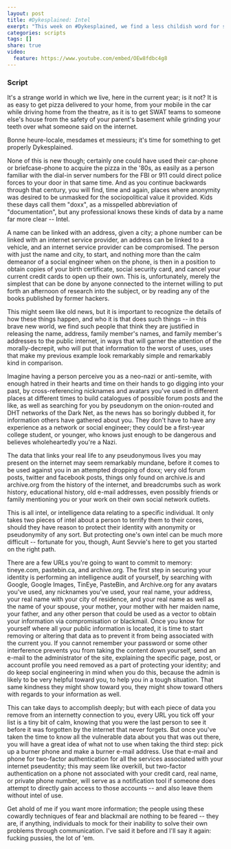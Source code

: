 ```yaml
---
layout: post
title: #Dykesplained: Intel
exerpt: "This week on #Dykesplained, we find a less childish word for something."
categories: scripts
tags: []
share: true
video:
  feature: https://www.youtube.com/embed/OEw8fdbc4g8
---
```


### Script

It's a strange world in which we live, here in the current year; is it not? It
is as easy to get pizza delivered to your home, from your mobile in the car
while driving home from the theatre, as it is to get SWAT teams to someone
else's house from the safety of your parent's basement while grinding your teeth
over what someone said on the internet.

Bonne heure-locale, mesdames et messieurs; it's time for something to get
properly Dykesplained.

None of this is new though; certainly one could have used their car-phone or
briefcase-phone to acquire the pizza in the '80s, as easily as a person familiar
with the dial-in server numbers for the FBI or 911 could direct police forces to
your door in that same time. And as you continue backwards through that century,
you will find, time and again, places where anonymity was desired to be unmasked
for the sociopolitical value it provided. Kids these days call them "doxx", as
a misspelled abbreviation of "documentation", but any professional knows these
kinds of data by a name far more clear -- Intel.

A name can be linked with an address, given a city; a phone number can be linked
with an internet service provider, an address can be linked to a vehicle, and an
internet service provider can be compromised. The person with just the name and
city, to start, and nothing more than the calm demeanor of a social engineer
when on the phone, is then in a position to obtain copies of your birth
certificate, social security card, and cancel your current credit cards to open
up their own. This is, unfortunately, merely the simplest that can be done by
anyone connected to the internet willing to put forth an afternoon of research
into the subject, or by reading any of the books published by former hackers.

This might seem like old news, but it is important to recognize the details of
how these things happen, and who it is that does such things -- in this brave
new world, we find such people that think they are justified in releasing the
name, address, family member's names, and family member's addresses to the
public internet, in ways that will garner the attention of the morally-decrepit,
who will put that information to the worst of uses, uses that make my previous
example look remarkably simple and remarkably kind in comparison.

Imagine having a person perceive you as a neo-nazi or anti-semite, with enough
hatred in their hearts and time on their hands to go digging into your past, by
cross-referencing nicknames and avatars you've used in different places at
different times to build catalogues of possible forum posts and the like, as
well as searching for you by pseudonym on the onion-routed and DHT networks of
the Dark Net, as the news has so boringly dubbed it, for information others have
gathered about you. They don't have to have any experience as a network or
social engineer; they could be a first-year college student, or younger, who
knows just enough to be dangerous and believes wholeheartedly you're a Nazi.

The data that links your real life to any pseudonymous lives you may present on
the internet may seem remarkably mundane, before it comes to be used against you
in an attempted dropping of doxx; very old forum posts, twitter and facebook
posts, things only found on archive.is and archive.org from the history of the
internet, and breadcrumbs such as work history, educational history, old e-mail
addresses, even possibly friends or family mentioning you or your work on their
own social network outlets.

This is all intel, or intelligence data relating to a specific individual. It
only takes two pieces of intel about a person to terrify them to their cores,
should they have reason to protect their identity with anonymity or pseudonymity
of any sort. But protecting one's own intel can be much more difficult --
fortunate for you, though, Aunt Sevvie's here to get you started on the right
path.

There are a few URLs you're going to want to commit to memory: tineye.com,
pastebin.ca, and archive.org. The first step in securing your identity is
performing an intelligence audit of yourself, by searching with Google, Google
Images, TinEye, PasteBin, and Archive.org for any avatars you've used, any
nicknames you've used, your real name, your address, your real name with your
city of residence, and your real name as well as the name of your spouse, your
mother, your mother with her maiden name, your father, and any other person that
could be used as a vector to obtain your information via compromisation or
blackmail. Once you know for yourself where all your public information is
located, it is time to start removing or altering that data as to prevent it
from being associated with the current you. If you cannot remember your password
or some other interference prevents you from taking the content down yourself,
send an e-mail to the administrator of the site, explaining the specific page,
post, or account profile you need removed as a part of protecting your
identity; and do keep social engineering in mind when you do this, because
the admin is likely to be very helpful toward you, to help you in a tough
situation. That same kindness they might show toward you, they might show
toward others with regards to your information as well.

This can take days to accomplish deeply; but with each piece of data you remove
from an internetty connection to you, every URL you tick off your list is a
tiny bit of calm, knowing that you were the last person to see it before it
was forgotten by the internet that never forgets. But once you've taken the time
to know all the vulnerable data about you that was out there, you will have a
great idea of what not to use when taking the third step: pick up a burner phone
and make a burner e-mail address. Use that e-mail and phone for two-factor
authentication for all the services associated with your internet pseudentity;
this may seem like overkill, but two-factor authentication on a phone not
associated with your credit card, real name, or private phone number, will serve
as a notification tool if someone does attempt to directly gain access to those
accounts -- and also leave them without intel of use.

Get ahold of me if you want more information; the people using these cowardly
techniques of fear and blackmail are nothing to be feared -- they are, if
anything, individuals to mock for their inability to solve their own problems
through communication. I've said it before and I'll say it again: fucking
pussies, the lot of 'em.
